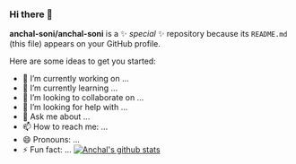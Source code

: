 ### Hi there 👋

**anchal-soni/anchal-soni** is a ✨ _special_ ✨ repository because its `README.md` (this file) appears on your GitHub profile.

Here are some ideas to get you started:

- 🔭 I’m currently working on ...
- 🌱 I’m currently learning ...
- 👯 I’m looking to collaborate on ...
- 🤔 I’m looking for help with ...
- 💬 Ask me about ...
- 📫 How to reach me: ...
- 😄 Pronouns: ...
- ⚡ Fun fact: ...
[![Anchal's github stats](https://github-readme-stats.vercel.app/api?username=anchal-soni&count_private=true&show_icons=true&theme=radical&hide_rank=false)](https://github.com/anchal-soni/github-readme-stats)
